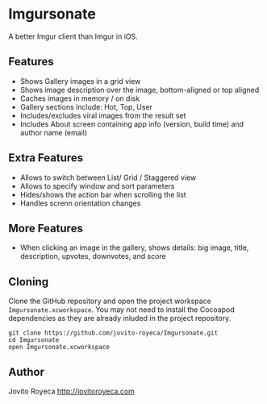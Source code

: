 # Imgursonate
A better Imgur client than Imgur in iOS.

## Features
* Shows Gallery images in a grid view
* Shows image description over the image, bottom-aligned or top aligned
* Caches images in memory / on disk
* Gallery sections include: Hot, Top, User
* Includes/excludes viral images from the result set
* Includes About screen containing app info (version, build time) and author name (email)

## Extra Features
* Allows to switch between List/ Grid / Staggered view
* Allows to specify window and sort parameters
* Hides/shows the action bar when scrolling the list
* Handles screnn orientation changes

## More Features
* When clicking an image in the gallery, shows details: big image, title, description, upvotes, downvotes, and score

## Cloning
Clone the GitHub repository and open the project workspace `Imgursonate.xcworkspace`. You may not need to install the Cocoapod dependencies as they are already inluded in the project repository.
````
git clone https://github.com/jovito-royeca/Imgursonate.git
cd Imgursonate
open Imgursonate.xcworkspace
````

## Author
Jovito Royeca http://jovitoroyeca.com